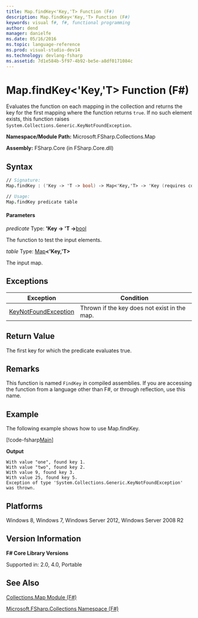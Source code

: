 ```yaml
---
title: Map.findKey<'Key,'T> Function (F#)
description: Map.findKey<'Key,'T> Function (F#)
keywords: visual f#, f#, functional programming
author: dend
manager: danielfe
ms.date: 05/16/2016
ms.topic: language-reference
ms.prod: visual-studio-dev14
ms.technology: devlang-fsharp
ms.assetid: 7d1e584b-5f97-4b92-be5e-a8df0171084c
---
```


# Map.findKey<'Key,'T> Function (F#)

Evaluates the function on each mapping in the collection and returns the key for the first mapping where the function returns `true`. If no such element exists, this function raises `System.Collections.Generic.KeyNotFoundException`.

**Namespace/Module Path:** Microsoft.FSharp.Collections.Map

**Assembly:** FSharp.Core (in FSharp.Core.dll)


## Syntax

```fsharp
// Signature:
Map.findKey : ('Key -> 'T -> bool) -> Map<'Key,'T> -> 'Key (requires comparison)

// Usage:
Map.findKey predicate table
```

#### Parameters
*predicate*
Type: **'Key -&gt; 'T -&gt;**[bool](https://msdn.microsoft.com/library/89c0cf9c-49ce-4207-a3be-555851a67dd5)


The function to test the input elements.


*table*
Type: [Map](https://msdn.microsoft.com/library/975316ea-55e3-4987-9994-90897ad45664)**&lt;'Key,'T&gt;**


The input map.

## Exceptions

|Exception|Condition|
|----|----|
|[KeyNotFoundException](https://msdn.microsoft.com/library/system.collections.generic.keynotfoundexception.aspx)|Thrown if the key does not exist in the map.|

## Return Value

The first key for which the predicate evaluates true.

## Remarks
This function is named `FindKey` in compiled assemblies. If you are accessing the function from a language other than F#, or through reflection, use this name.

## Example

The following example shows how to use Map.findKey.

[!code-fsharp[Main](snippets/fsmaps/snippet7.fs)]

**Output**

```
With value "one", found key 1.
With value "two", found key 2.
With value 9, found key 3.
With value 25, found key 5.
Exception of type 'System.Collections.Generic.KeyNotFoundException' was thrown.
```

## Platforms
Windows 8, Windows 7, Windows Server 2012, Windows Server 2008 R2


## Version Information
**F# Core Library Versions**

Supported in: 2.0, 4.0, Portable

## See Also
[Collections.Map Module &#40;F&#35;&#41;](Collections.Map-Module-%5BFSharp%5D.md)

[Microsoft.FSharp.Collections Namespace &#40;F&#35;&#41;](Microsoft.FSharp.Collections-Namespace-%5BFSharp%5D.md)

